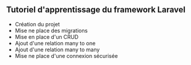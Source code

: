 ## Tutoriel d'apprentissage du framework Laravel

- Création du projet
- Mise ne place des migrations
- Mise en place d'un CRUD
- Ajout d'une relation many to one 
- Ajout d'une relation many to many
- Mise ne place d'une connexion sécurisée
